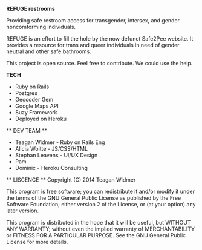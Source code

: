 **REFUGE restrooms**

Providing safe restroom access for transgender, intersex, and gender noncomforming individuals. 

REFUGE is an effort to fill the hole by the now defunct Safe2Pee website. It provides a resource for trans and queer individuals in need of gender neutral and other safe bathrooms. 

This project is open source. Feel free to contribute. We could use the help. 

**TECH**
* Ruby on Rails
* Postgres
* Geocoder Gem
* Google Maps API
* Suzy Framework
* Deployed on Heroku


** DEV TEAM **
* Teagan Widmer - Ruby on Rails Eng
* Alicia Woitte - JS/CSS/HTML
* Stephan Leavens - UI/UX Design
* Pam
* Dominic - Heroku Consulting

** LISCENCE **
Copyright (C) 2014  Teagan Widmer

This program is free software; you can redistribute it and/or modify
it under the terms of the GNU General Public License as published by
the Free Software Foundation; either version 2 of the License, or
(at your option) any later version.

This program is distributed in the hope that it will be useful,
but WITHOUT ANY WARRANTY; without even the implied warranty of
MERCHANTABILITY or FITNESS FOR A PARTICULAR PURPOSE.  See the
GNU General Public License for more details.